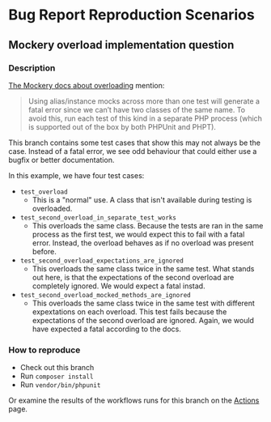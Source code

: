 # Bug Report Reproduction Scenarios

## Mockery overload implementation question

### Description

[The Mockery docs about overloading](https://docs.mockery.io/en/latest/reference/creating_test_doubles.html#overloading) mention:
> Using alias/instance mocks across more than one test will generate a fatal error since we can’t have two classes of
the same name. To avoid this, run each test of this kind in a separate PHP process (which is supported out of the box by
both PHPUnit and PHPT).

This branch contains some test cases that show this may not always be the case.
Instead of a fatal error, we see odd behaviour that could either use a bugfix or better documentation.

In this example, we have four test cases:
- `test_overload`
  - This is a "normal" use. A class that isn't available during testing is overloaded.
- `test_second_overload_in_separate_test_works`
  - This overloads the same class. Because the tests are ran in the same process as the first test, we would expect this to fail with a fatal error. Instead, the overload behaves as if no overload was present before.
- `test_second_overload_expectations_are_ignored`
  - This overloads the same class twice in the same test. What stands out here, is that the expectations of the second overload are completely ignored. We would expect a fatal instad.
- `test_second_overload_mocked_methods_are_ignored`
  - This overloads the same class twice in the same test with different expextations on each overload. This test fails because the expectations of the second overload are ignored. Again, we would have expected a fatal according to the docs. 

### How to reproduce

* Check out this branch
* Run `composer install`
* Run `vendor/bin/phpunit`

Or examine the results of the workflows runs for this branch on the [Actions](https://github.com/jrfnl/bug-report-reproduction-scenarios/actions) page.
